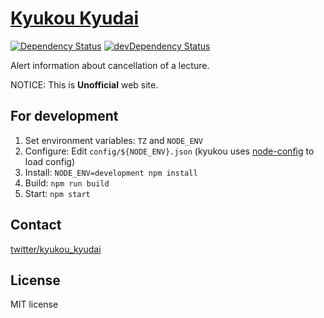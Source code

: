 # [Kyukou Kyudai](https://kyukou-kyudai.herokuapp.com/)

[![Dependency Status](https://david-dm.org/qdai/kyukou.svg)](https://david-dm.org/qdai/kyukou) [![devDependency Status](https://david-dm.org/qdai/kyukou/dev-status.svg)](https://david-dm.org/qdai/kyukou#info=devDependencies)

Alert information about cancellation of a lecture.

NOTICE: This is **Unofficial** web site.

## For development

1. Set environment variables: `TZ` and `NODE_ENV`
2. Configure: Edit `config/${NODE_ENV}.json` (kyukou uses [node-config](https://github.com/lorenwest/node-config) to load config)
3. Install: `NODE_ENV=development npm install`
4. Build: `npm run build`
5. Start: `npm start`

## Contact

[twitter/kyukou_kyudai](https://twitter.com/kyukou_kyudai)

## License

MIT license
